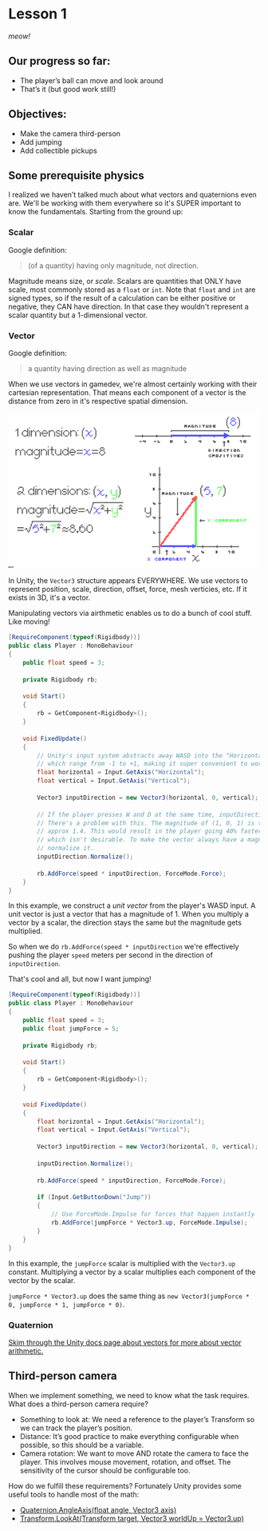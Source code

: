 # Lesson 1
*meow!*

## Our progress so far:
* The player’s ball can move and look around
* That’s it (but good work still!)

## Objectives:
* Make the camera third-person
* Add jumping
* Add collectible pickups

## Some prerequisite physics
I realized we haven’t talked much about what vectors and quaternions even are.
We'll be working with them everywhere so it's SUPER important to know the fundamentals.
Starting from the ground up:

### Scalar
Google definition:
> (of a quantity) having only magnitude, not direction.

Magnitude means size, or *scale*.
Scalars are quantities that ONLY have scale, most commonly stored as a `float` or `int`.
Note that `float` and `int` are signed types, so if the result of a calculation can be either positive or negative, they CAN have direction.
In that case they wouldn't represent a scalar quantity but a 1-dimensional vector.

### Vector
Google definition:
> a quantity having direction as well as magnitude

When we use vectors in gamedev, we're almost certainly working with their cartesian representation.
That means each component of a vector is the distance from zero in it's respective spatial dimension.

![Example of a one and two dimensional vector showing the relationship between cartesian components and magnitude](example.png)

In Unity, the `Vector3` structure appears EVERYWHERE.
We use vectors to represent position, scale, direction, offset, force, mesh verticies, etc.
If it exists in 3D, it's a vector. 

Manipulating vectors via airthmetic enables us to do a bunch of cool stuff. Like moving!

```cs
[RequireComponent(typeof(Rigidbody))]
public class Player : MonoBehaviour
{
    public float speed = 3;

    private Rigidbody rb;

    void Start()
    {
        rb = GetComponent<Rigidbody>();
    }

    void FixedUpdate()
    {
        // Unity's input system abstracts away WASD into the "Horizontal" and "Vertical" axes
        // which range from -1 to +1, making it super convenient to work with.
        float horizontal = Input.GetAxis("Horizontal");
        float vertical = Input.GetAxis("Vertical");

        Vector3 inputDirection = new Vector3(horizontal, 0, vertical);

        // If the player presses W and D at the same time, inputDirection would be (1, 0, 1).
        // There's a problem with this. The magnitude of (1, 0, 1) is the square root of 2,
        // approx 1.4. This would result in the player going 40% faster by moving diagonally,
        // which isn't desirable. To make the vector always have a magnitude of 1, we need to
        // normalize it.
        inputDirection.Normalize();

        rb.AddForce(speed * inputDirection, ForceMode.Force);
    }
}
```

In this example, we construct a *unit vector* from the player's WASD input.
A unit vector is just a vector that has a magnitude of 1.
When you multiply a vector by a scalar, the direction stays the same but the magnitude gets multiplied.

So when we do `rb.AddForce(speed * inputDirection` we're effectively pushing the player `speed` meters per second in the direction of `inputDirection`.

That's cool and all, but now I want jumping!

```cs
[RequireComponent(typeof(Rigidbody))]
public class Player : MonoBehaviour
{
    public float speed = 3;
    public float jumpForce = 5;

    private Rigidbody rb;

    void Start()
    {
        rb = GetComponent<Rigidbody>();
    }

    void FixedUpdate()
    {
        float horizontal = Input.GetAxis("Horizontal");
        float vertical = Input.GetAxis("Vertical");

        Vector3 inputDirection = new Vector3(horizontal, 0, vertical);

        inputDirection.Normalize();

        rb.AddForce(speed * inputDirection, ForceMode.Force);

        if (Input.GetButtonDown("Jump"))
        {
            // Use ForceMode.Impulse for forces that happen instantly
            rb.AddForce(jumpForce * Vector3.up, ForceMode.Impulse);
        }
    }
}
```

In this example, the `jumpForce` scalar is multiplied with the `Vector3.up` constant.
Multiplying a vector by a scalar multiplies each component of the vector by the scalar.

`jumpForce * Vector3.up` does the same thing as `new Vector3(jumpForce * 0, jumpForce * 1, jumpForce * 0)`.


### Quaternion



[Skim through the Unity docs page about vectors for more about vector arithmetic.](https://docs.unity3d.com/Manual/VectorCookbook.html)

## Third-person camera
When we implement something, we need to know what the task requires. What does a third-person camera require?
* Something to look at: We need a reference to the player’s Transform so we can track the player’s position.
* Distance: It’s good practice to make everything configurable when possible, so this should be a variable.
* Camera rotation: We want to move AND rotate the camera to face the player. This involves mouse movement, rotation, and offset. The sensitivity of the cursor should be configurable too.

How do we fulfill these requirements? Fortunately Unity provides some useful tools to handle most of the math:
* [Quaternion.AngleAxis(float angle, Vector3 axis)](https://docs.unity3d.com/ScriptReference/Quaternion.AngleAxis.html)
* [Transform.LookAt(Transform target, Vector3 worldUp = Vector3.up)](https://docs.unity3d.com/ScriptReference/Transform.LookAt.html)
